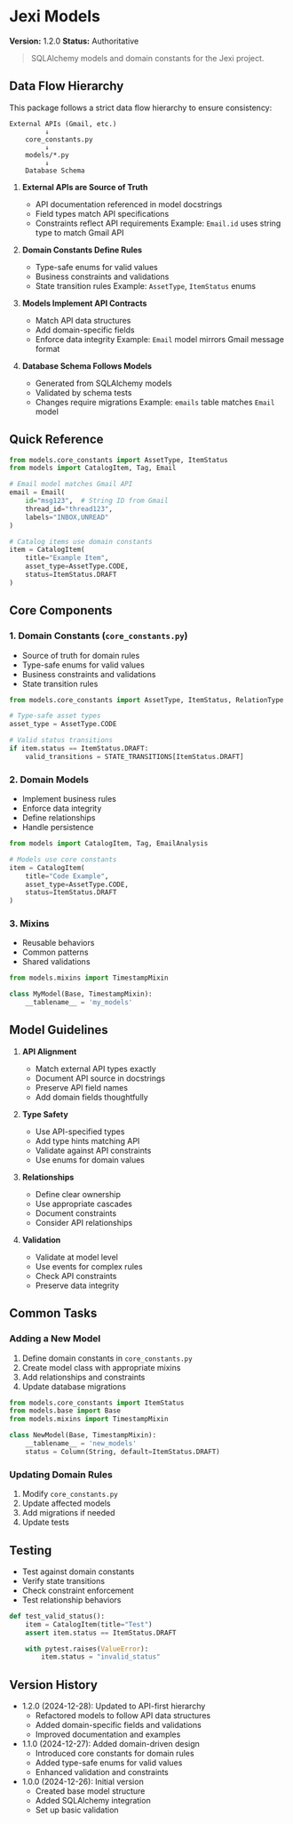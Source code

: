 # Jexi Models

**Version:** 1.2.0
**Status:** Authoritative

> SQLAlchemy models and domain constants for the Jexi project.

## Data Flow Hierarchy

This package follows a strict data flow hierarchy to ensure consistency:

```
External APIs (Gmail, etc.)
         ↓
    core_constants.py
         ↓
    models/*.py
         ↓
    Database Schema
```

1. **External APIs are Source of Truth**
   - API documentation referenced in model docstrings
   - Field types match API specifications
   - Constraints reflect API requirements
   Example: `Email.id` uses string type to match Gmail API

2. **Domain Constants Define Rules**
   - Type-safe enums for valid values
   - Business constraints and validations
   - State transition rules
   Example: `AssetType`, `ItemStatus` enums

3. **Models Implement API Contracts**
   - Match API data structures
   - Add domain-specific fields
   - Enforce data integrity
   Example: `Email` model mirrors Gmail message format

4. **Database Schema Follows Models**
   - Generated from SQLAlchemy models
   - Validated by schema tests
   - Changes require migrations
   Example: `emails` table matches `Email` model

## Quick Reference

```python
from models.core_constants import AssetType, ItemStatus
from models import CatalogItem, Tag, Email

# Email model matches Gmail API
email = Email(
    id="msg123",  # String ID from Gmail
    thread_id="thread123",
    labels="INBOX,UNREAD"
)

# Catalog items use domain constants
item = CatalogItem(
    title="Example Item",
    asset_type=AssetType.CODE,
    status=ItemStatus.DRAFT
)
```

## Core Components

### 1. Domain Constants (`core_constants.py`)
- Source of truth for domain rules
- Type-safe enums for valid values
- Business constraints and validations
- State transition rules

```python
from models.core_constants import AssetType, ItemStatus, RelationType

# Type-safe asset types
asset_type = AssetType.CODE

# Valid status transitions
if item.status == ItemStatus.DRAFT:
    valid_transitions = STATE_TRANSITIONS[ItemStatus.DRAFT]
```

### 2. Domain Models
- Implement business rules
- Enforce data integrity
- Define relationships
- Handle persistence

```python
from models import CatalogItem, Tag, EmailAnalysis

# Models use core constants
item = CatalogItem(
    title="Code Example",
    asset_type=AssetType.CODE,
    status=ItemStatus.DRAFT
)
```

### 3. Mixins
- Reusable behaviors
- Common patterns
- Shared validations

```python
from models.mixins import TimestampMixin

class MyModel(Base, TimestampMixin):
    __tablename__ = 'my_models'
```

## Model Guidelines

1. **API Alignment**
   - Match external API types exactly
   - Document API source in docstrings
   - Preserve API field names
   - Add domain fields thoughtfully

2. **Type Safety**
   - Use API-specified types
   - Add type hints matching API
   - Validate against API constraints
   - Use enums for domain values

3. **Relationships**
   - Define clear ownership
   - Use appropriate cascades
   - Document constraints
   - Consider API relationships

4. **Validation**
   - Validate at model level
   - Use events for complex rules
   - Check API constraints
   - Preserve data integrity

## Common Tasks

### Adding a New Model

1. Define domain constants in `core_constants.py`
2. Create model class with appropriate mixins
3. Add relationships and constraints
4. Update database migrations

```python
from models.core_constants import ItemStatus
from models.base import Base
from models.mixins import TimestampMixin

class NewModel(Base, TimestampMixin):
    __tablename__ = 'new_models'
    status = Column(String, default=ItemStatus.DRAFT)
```

### Updating Domain Rules

1. Modify `core_constants.py`
2. Update affected models
3. Add migrations if needed
4. Update tests

## Testing

- Test against domain constants
- Verify state transitions
- Check constraint enforcement
- Test relationship behaviors

```python
def test_valid_status():
    item = CatalogItem(title="Test")
    assert item.status == ItemStatus.DRAFT

    with pytest.raises(ValueError):
        item.status = "invalid_status"
```

## Version History
- 1.2.0 (2024-12-28): Updated to API-first hierarchy
  - Refactored models to follow API data structures
  - Added domain-specific fields and validations
  - Improved documentation and examples
- 1.1.0 (2024-12-27): Added domain-driven design
  - Introduced core constants for domain rules
  - Added type-safe enums for valid values
  - Enhanced validation and constraints
- 1.0.0 (2024-12-26): Initial version
  - Created base model structure
  - Added SQLAlchemy integration
  - Set up basic validation
